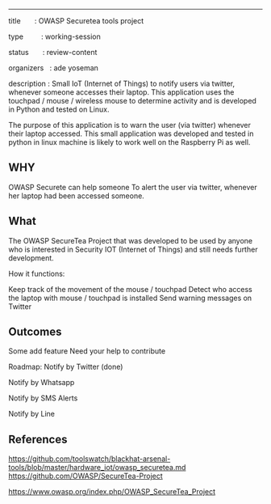 ---
title        : OWASP Securetea tools project

type         : working-session

status       : review-content

organizers   : ade yoseman

description  : Small IoT (Internet of Things) to notify users via twitter, whenever someone accesses their laptop. This application uses the touchpad / mouse / wireless mouse to determine activity and is developed in Python and tested on Linux.

The purpose of this application is to warn the user (via twitter) whenever their laptop accessed. This small application was developed and tested in python in linux machine is likely to work well on the Raspberry Pi as well.<br>



## WHY
OWASP Securete can help someone
To alert the user via twitter, whenever her laptop had been accessed someone.<br>

## What
The OWASP SecureTea Project that was developed to be used by anyone who is interested in Security IOT (Internet of Things) and still needs further development.<br>

How it functions:

Keep track of the movement of the mouse / touchpad
Detect who access the laptop with mouse / touchpad is installed
Send warning messages on Twitter


## Outcomes

Some add feature
Need your help to contribute

Roadmap:
Notify by Twitter (done)

Notify by Whatsapp

Notify by SMS Alerts

Notify by Line

## References
https://github.com/toolswatch/blackhat-arsenal-tools/blob/master/hardware_iot/owasp_securetea.md
https://github.com/OWASP/SecureTea-Project

https://www.owasp.org/index.php/OWASP_SecureTea_Project
